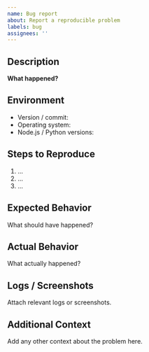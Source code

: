 ```yaml
---
name: Bug report
about: Report a reproducible problem
labels: bug
assignees: ''
---
```


## Description

**What happened?**

## Environment

- Version / commit:
- Operating system:
- Node.js / Python versions:

## Steps to Reproduce

1. ...
2. ...
3. ...

## Expected Behavior

What should have happened?

## Actual Behavior

What actually happened?

## Logs / Screenshots

Attach relevant logs or screenshots.

## Additional Context

Add any other context about the problem here.
